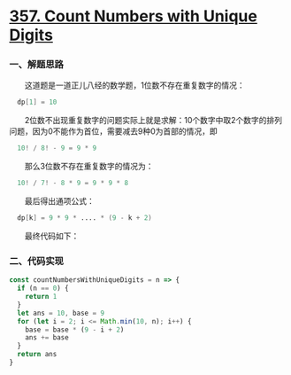 # [357. Count Numbers with Unique Digits](https://leetcode.com/problems/count-numbers-with-unique-digits/)

### 一、解题思路

  &emsp;&emsp;这道题是一道正儿八经的数学题，1位数不存在重复数字的情况：

```s
  dp[1] = 10
```

  &emsp;&emsp;2位数不出现重复数字的问题实际上就是求解：10个数字中取2个数字的排列问题，因为0不能作为首位，需要减去9种0为首部的情况，即

```s
  10! / 8! - 9 = 9 * 9
```

  &emsp;&emsp;那么3位数不存在重复数字的情况为：

```s
  10! / 7! - 8 * 9 = 9 * 9 * 8
```

  &emsp;&emsp;最后得出通项公式：

```s
  dp[k] = 9 * 9 * .... * (9 - k + 2) 
```

  &emsp;&emsp;最终代码如下：

### 二、代码实现

```JavaScript
const countNumbersWithUniqueDigits = n => {
  if (n == 0) {
    return 1
  }
  let ans = 10, base = 9
  for (let i = 2; i <= Math.min(10, n); i++) {
    base = base * (9 - i + 2)
    ans += base
  }
  return ans
}
```